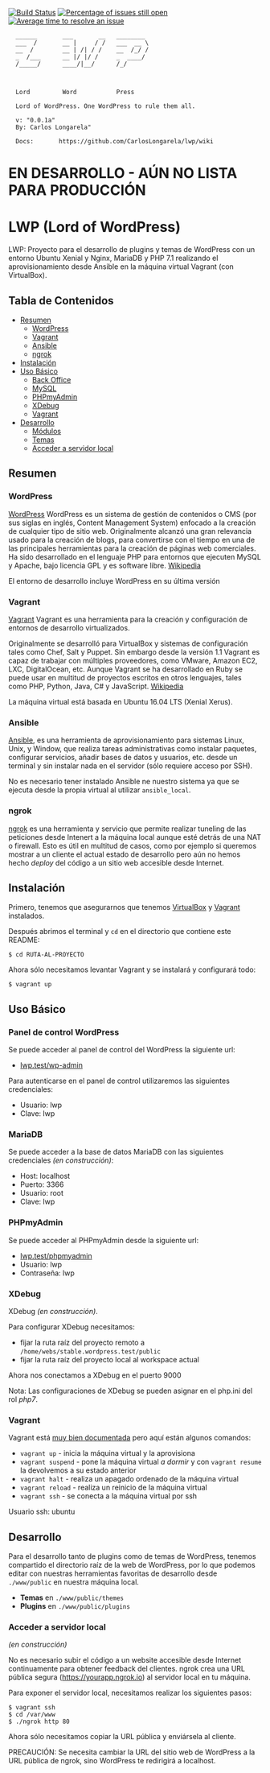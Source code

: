 [![Build Status](https://travis-ci.org/CarlosLongarela/lwp.svg?branch=master)](https://travis-ci.org/CarlosLongarela/lwp)
[![Percentage of issues still open](http://isitmaintained.com/badge/open/CarlosLongarela/lwp.svg)](http://isitmaintained.com/project/CarlosLongarela/lwp "Percentage of issues still open")
[![Average time to resolve an issue](http://isitmaintained.com/badge/resolution/CarlosLongarela/lwp.svg)](http://isitmaintained.com/project/CarlosLongarela/lwp "Average time to resolve an issue")



      ______       ___       __   ________
      ___  /       __ |     / /   ___  __ \
      __  /        __ | /| / /    __  /_/ /
      _  /___      __ |/ |/ /     _  ____/
      /_____/      ____/|__/      /_/



      Lord         Word           Press

      Lord of WordPress. One WordPress to rule them all.

      v: "0.0.1a"
      By: Carlos Longarela"

      Docs:       https://github.com/CarlosLongarela/lwp/wiki

# EN DESARROLLO - AÚN NO LISTA PARA PRODUCCIÓN

# LWP (Lord of WordPress)

LWP: Proyecto para el desarrollo de plugins y temas de WordPress con un entorno Ubuntu Xenial y Nginx, MariaDB y PHP 7.1 realizando el aprovisionamiento desde Ansible en la máquina virtual Vagrant (con VirtualBox).

## Tabla de Contenidos

- [Resumen](#resumen)
  - [WordPress](#wordpress)
  - [Vagrant](#vagrant)
  - [Ansible](#ansible)
  - [ngrok](#ngrok)
- [Instalación](#instalación)
- [Uso Básico](#uso-básico)
  - [Back Office](#back-office)
  - [MySQL](#mysql)
  - [PHPmyAdmin](#phpmyadmin)
  - [XDebug](#xdebug)
  - [Vagrant](#vagrant)
- [Desarrollo](#development)
  - [Módulos](#module)
  - [Temas](#theme)
  - [Acceder a servidor local](#acceder-a-servidor-local)

## Resumen

### WordPress

[WordPress](https://wordpress.org/) WordPress es un sistema de gestión de contenidos o CMS (por sus siglas en inglés, Content Management System) enfocado a la creación de cualquier tipo de sitio web. Originalmente alcanzó una gran relevancia usado para la creación de blogs, para convertirse con el tiempo en una de las principales herramientas para la creación de páginas web comerciales. Ha sido desarrollado en el lenguaje PHP para entornos que ejecuten MySQL y Apache, bajo licencia GPL y es software libre. [Wikipedia](https://es.wikipedia.org/wiki/WordPress)

El entorno de desarrollo incluye WordPress en su última versión

### Vagrant

[Vagrant](https://www.vagrantup.com/) Vagrant es una herramienta para la creación y configuración de entornos de desarrollo virtualizados.

Originalmente se desarrolló para VirtualBox y sistemas de configuración tales como Chef, Salt y Puppet. Sin embargo desde la versión 1.1 Vagrant es capaz de trabajar con múltiples proveedores, como VMware, Amazon EC2, LXC, DigitalOcean, etc. Aunque Vagrant se ha desarrollado en Ruby se puede usar en multitud de proyectos escritos en otros lenguajes, tales como PHP, Python, Java, C# y JavaScript. [Wikipedia](https://es.wikipedia.org/wiki/Vagrant_(software))

La máquina virtual está basada en Ubuntu 16.04 LTS (Xenial Xerus).

### Ansible

[Ansible](https://www.ansible.com/), es una herramienta de aprovisionamiento para sistemas Linux, Unix, y Window, que realiza tareas administrativas como instalar paquetes, configurar servicios, añadir bases de datos y usuarios, etc. desde un terminal y sin instalar nada en el servidor (sólo requiere acceso por SSH).

No es necesario tener instalado Ansible ne nuestro sistema ya que se ejecuta desde la propia virtual al utilizar `ansible_local`.

### ngrok

[ngrok](https://ngrok.com/) es una herramienta y servicio que permite realizar tuneling de las peticiones desde Intenert a la máquina local aunque esté detrás de una NAT o firewall. Esto es útil en multitud de casos, como por ejemplo si queremos mostrar a un cliente el actual estado de desarrollo pero aún no hemos hecho *deploy* del código a un sitio web accesible desde Internet.

## Instalación

Primero, tenemos que asegurarnos que tenemos [VirtualBox](https://www.virtualbox.org/wiki/Downloads) y
[Vagrant](https://www.vagrantup.com/downloads.html) instalados.

Después abrimos el terminal y `cd` en el directorio que contiene este README:

```shell
$ cd RUTA-AL-PROYECTO
```

Ahora sólo necesitamos levantar Vagrant y se instalará y configurará todo:

```shell
$ vagrant up
```

## Uso Básico

### Panel de control WordPress

Se puede acceder al panel de control del WordPress la siguiente url:

- [lwp.test/wp-admin](http://lwp.test/wp-admin)

Para autenticarse en el panel de control utilizaremos las siguientes credenciales:

- Usuario: lwp
- Clave: lwp

### MariaDB

Se puede acceder a la base de datos MariaDB con las siguientes credenciales _(en construcción)_:

- Host: localhost
- Puerto: 3366
- Usuario: root
- Clave: lwp

### PHPmyAdmin

Se puede acceder al PHPmyAdmin desde la siguiente url:

- [lwp.test/phpmyadmin](http://lwp.test/phpmyadmin)
- Usuario: lwp
- Contraseña: lwp

### XDebug

XDebug _(en construcción)_.

Para configurar XDebug necesitamos:

- fijar la ruta raíz del proyecto remoto a  `/home/webs/stable.wordpress.test/public`
- fijar la ruta raíz del proyecto local al workspace actual

Ahora nos conectamos a XDebug en el puerto 9000

Nota: Las configuraciones de XDebug se pueden asignar en el php.ini del rol _php7_.

### Vagrant

Vagrant está [muy bien documentada](https://www.vagrantup.com/docs/) pero aquí están algunos comandos:

- `vagrant up` - inicia la máquina virtual y la aprovisiona
- `vagrant suspend` - pone la máquina virtual _a dormir_ y con `vagrant resume` la devolvemos a su estado anterior
- `vagrant halt` - realiza un apagado ordenado de la máquina virtual
- `vagrant reload` - realiza un reinicio de la máquina virtual
- `vagrant ssh` - se conecta a la máquina virtual por ssh

Usuario ssh: ubuntu

## Desarrollo


Para el desarrollo tanto de plugins como de temas de WordPress, tenemos compartido el directorio raíz de la web de WordPress, por lo que podemos editar con nuestras herramientas favoritas de desarrollo desde `./www/public` en nuestra máquina local.

- **Temas** en `./www/public/themes`
- **Plugins** en `./www/public/plugins`

### Acceder a servidor local

_(en construcción)_

No es necesario subir el código a un website accesible desde Internet continuamente para obtener feedback del clientes.
ngrok crea una URL pública segura (https://yourapp.ngrok.io) al servidor local en tu máquina.

Para exponer el servidor local, necesitamos realizar los siguientes pasos:

```
$ vagrant ssh
$ cd /var/www
$ ./ngrok http 80
```

Ahora sólo necesitamos copiar la URL pública y enviársela al cliente.

PRECAUCIÓN: Se necesita cambiar la URL del sitio web de WordPress a la URL pública de ngrok, sino WordPress te redirigirá a localhost.
